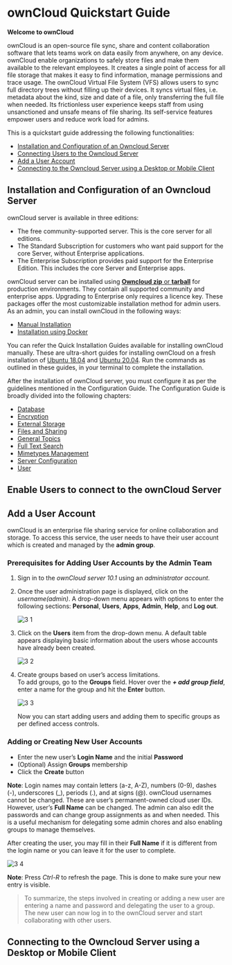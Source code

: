 # ownCloud Quickstart Guide

**Welcome to ownCloud** 

ownCloud is an open-source file sync, share and content collaboration software that lets teams work on data easily from anywhere, on any device. ownCloud enable organizations to safely store files and make them available to the relevant employees. It creates a single point of access for all file storage that makes it easy to find information, manage permissions and trace usage.
The ownCloud Virtual File System (VFS) allows users to sync full directory trees without filling up their devices. It syncs virtual files, i.e. metadata about the kind, size and date of a file, only transferring the full file when needed. Its frictionless user experience keeps staff from using unsanctioned and unsafe means of file sharing. Its self-service features empower users and reduce work load for admins.

This is a quickstart guide addressing the following functionalities:
- [Installation and Configuration of an Owncloud Server](#installation-and-configuration-of-an-owncloud-server)
- [Connecting Users to the Owncloud Server](#connecting-users-to-the-owncloud-server)
- [Add a User Account](#add-a-user-account)
- [Connecting to the Owncloud Server using a Desktop or Mobile Client](#connecting-to-the-owncloud-server-using-a-desktop-or-mobile-client)

## Installation and Configuration of an Owncloud Server 
ownCloud server is available in three editions:

- The free community-supported server. This is the core server for all editions.
- The Standard Subscription for customers who want paid support for the core Server, without Enterprise applications.
- The Enterprise Subscription provides paid support for the Enterprise Edition. This includes the core Server and Enterprise apps.

ownCloud server can be installed using [**Owncloud zip** or **tarball**](https://owncloud.com/download-server/) for production environments. They contain all supported community and enterprise apps. Upgrading to Enterprise only requires a licence key. These packages offer the most customizable installation method for admin users.
As an admin, you can install ownCloud in the following ways:
- [Manual Installation](https://doc.owncloud.com/server/10.6/admin_manual/installation/manual_installation/manual_installation.html)
- [Installation using Docker](https://doc.owncloud.com/server/10.6/admin_manual/installation/docker/)

You can refer the Quick Installation Guides available for installing ownCloud manually. These are ultra-short guides for installing ownCloud on a fresh installation of [Ubuntu 18.04](https://doc.owncloud.com/server/10.6/admin_manual/installation/quick_guides/ubuntu_18_04.html) and [Ubuntu 20.04](https://doc.owncloud.com/server/10.6/admin_manual/installation/quick_guides/ubuntu_20_04.html). Run the commands as outlined in these guides, in your terminal to complete the installation. 

After the installation of ownCloud server, you must configure it as per the guidelines mentioned in the Configuration Guide. The Configuration Guide is broadly divided into the following chapters:
- [Database](https://doc.owncloud.com/server/10.6/admin_manual/configuration/database/)
- [Encryption](https://doc.owncloud.com/server/10.6/admin_manual/configuration/files/encryption/root.html)
- [External Storage](https://doc.owncloud.com/server/10.6/admin_manual/configuration/files/external_storage/)
- [Files and Sharing](https://doc.owncloud.com/server/10.6/admin_manual/configuration/files/)
- [General Topics](https://doc.owncloud.com/server/10.6/admin_manual/configuration/general_topics/)
- [Full Text Search](https://doc.owncloud.com/server/10.6/admin_manual/configuration/search/)
- [Mimetypes Management](https://doc.owncloud.com/server/10.6/admin_manual/configuration/mimetypes/)
- [Server Configuration](https://doc.owncloud.com/server/10.6/admin_manual/configuration/server/)
- [User](https://doc.owncloud.com/server/10.6/admin_manual/configuration/user/)
## Enable Users to connect to the ownCloud Server


## Add a User Account

ownCloud is an enterprise file sharing service for online collaboration and storage. To access this service, the user needs to have their user account which is created and managed by the **admin group**.  

### Prerequisites for Adding User Accounts by the Admin Team
1.	Sign in to the _ownCloud server 10.1_ using an _administrator account_.

2.	Once the user administration page is displayed, click on the _username(admin)_.
        A drop-down menu appears with options to enter the following sections: **Personal**, **Users**, **Apps**, **Admin**, **Help**,           and **Log out**.  

       ![3 1](https://user-images.githubusercontent.com/40832072/55606952-67d26d00-5798-11e9-97ea-de0175e91fd2.jpg)  
 
3.	Click on the **Users** item from the drop-down menu. A default table appears displaying basic information about the users whose         accounts have already been created.  

       ![3 2](https://user-images.githubusercontent.com/40832072/55607403-bb918600-5799-11e9-8969-038d7881824a.png)
 
4.	Create groups based on user’s access limitations.    
        To add groups, go to the **Groups** field. Hover over the **_+ add group field_**, enter a name for the group and hit the               **Enter** button.     
    
       ![3 3](https://user-images.githubusercontent.com/40832072/55607638-51c5ac00-579a-11e9-8b03-8dd7dbd918a8.png)      
       
	Now you can start adding users and adding them to specific groups as per defined access	controls.  
  
### Adding or Creating New User Accounts

  - Enter the new user’s **Login Name** and the initial **Password**  
  - (Optional) Assign **Groups** membership       
  - Click the **Create** button         

**Note**: Login names may contain letters (a-z, A-Z), numbers (0-9), dashes (-), underscores (_), periods (.), and at signs (@). ownCloud usernames cannot be changed. These are user’s permanent-owned cloud user IDs. However, user’s **Full Name** can be changed. The admin can also edit the passwords and can change group assignments as and when needed. This is a useful mechanism for delegating some admin chores and also enabling groups to manage themselves.

After creating the user, you may fill in their **Full Name** if it is different from the login name or you can leave it for the user to complete.

![3 4](https://user-images.githubusercontent.com/40832072/55607643-55593300-579a-11e9-9fb9-9e7c47cde307.JPG)           
 
**Note**: Press _Ctrl-R_ to refresh the page. This is done to make sure your new entry is visible.  

> To summarize, the steps involved in creating or adding a new user are entering a name and password and delegating the user to a group. The new user can now log in to the ownCloud server and start collaborating with other users.
          

## Connecting to the Owncloud Server using a Desktop or Mobile Client





